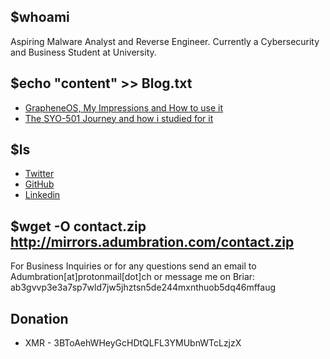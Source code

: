 ## $whoami

Aspiring Malware Analyst and Reverse Engineer. Currently a Cybersecurity and Business Student at University.

## $echo "content" >> Blog.txt
* [GrapheneOS, My Impressions and How to use it](https://telegra.ph)
* [The SYO-501 Journey and how i studied for it](https://telgra.ph)

## $ls 
* [Twitter](https://twitter.com/Adumbrati)
* [GitHub](https://github.com/Adumbrati0n)
* [Linkedin](https://linked.in) 

## $wget -O contact.zip http://mirrors.adumbration.com/contact.zip

For Business Inquiries or for any questions send an email to Adumbration[at]protonmail[dot]ch 
or message me on Briar: ab3gvvp3e3a7sp7wld7jw5jhztsn5de244mxnthuob5dq46mffaug

## Donation

* XMR - 3BToAehWHeyGcHDtQLFL3YMUbnWTcLzjzX

